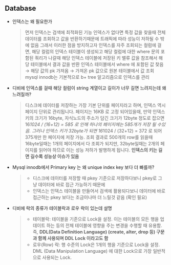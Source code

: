 ## Database

- 인덱스는 왜 필요한가

  > 먼저 인덱스는 검색에 최적화된 기능
  > 인덱스가 없다면 특정 값을 찾을때 전체데이터를 조회하고 값을 반환하기때문에 트래픽에 따라 성능이 저하될 수 밖에 없음
  > 그래서 이러한 점을 방지하고자 인덱스를 자주 조회되는 컬럼에 걸면, 해당 컬럼의 인덱스 테이블이 생성되고 해당 컬럼에 대한 where 문의 포함된 쿼리가 나갈때 해당 인덱스 테이블에 저장된 키 밸류 값을 참조해서 해당 테이블에서 결과 값을 반환
  > 인덱스 테이블에서 where 에 포함된 값 찾음 → 해당 값의 pk 가져옴 → 가져온 pk 값으로 원본 테이블에서 값 조회
  > mysql innodb는 기본적으로 b+ tree 알고리즘으로 인덱스를 관리

- 디비에 인덱스를 걸때 해당 컬럼이 string 계열이고 길이가 너무 길면 느려지는데 왜 느려질까?

  > 디스크에 데이터를 저장하는 가장 기본 단위를 페이지라고 하며, 인덱스 역시 페이지 단위로 관리됩니다. 페이지는 16KB 로 고정 되어있을때, 만약 인덱스 키의 크기가 16byte, 자식노드의 주소가 담긴 크기가 12byte 정도로 잡으면 16*1024 / (16+12) = 585 로 인해 하나의 페이지에는 585개가 저장 될 수있음. 그러나 인덱스 키가 32byte가 되면 16*1024 / (32+12) = 372 로 되어 375개만 한 페이지에 저장 가능.
  > 조회 결과로 500개의 row를 읽을때 16byte일때는 1개의 페이지에서 다 조회가 되지만, 32byte일때는 2개의 페이지를 읽어야 하므로 이는 성능 저하가 발행하게 됩니다.
  > **인덱스의 키는 길면 길수록 성능상 이슈가 있음**

- Mysql innodb에서 Primary key 는 왜 unique index key 보다 더 빠를까?

  > - 디스크에 데이터를 저장할 때 pkey 기준으로 저장하다보니 pkey로 그냥 데이터에 바로 접근 가능하기 때문에
  > - 인덱스는 인덱스 테이블을 만들어서 검색에 활용되다보니 데이터에 바로 접근하는 pkey 보다는 조금이나마 더 느릴것 같음 (확인 필요)

- 디비에 락의 종류가 테이블락과 로우 락이 있는데 설명
  > - 테이블락: 테이블을 기준으로 Lock을 설정. 이는 테이블의 모든 행을 업데이트 하는 등의 전체 테이블에 영향을 주는 변경을 수행할 때 유용함. 즉, **DDL(Data Definition Language) (create, alter, drop 등) 구문과 함께 사용되며 DDL Lock 이라고도 함**
  > - 로우(Row) 락: 행 수준의 Lock은 1개의 행을 기준으로 Lock을 설정. DML (Data Manipulation Language) 에 대한 Lock으로 가장 일반적으로 사용되는 Lock.
